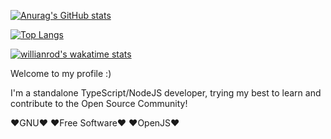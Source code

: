 [![Anurag's GitHub stats](https://github-readme-stats.vercel.app/api?username=VenRoot&show_icons&include_all_commits&bg_color=252525&text_color=FFFFFF)](https://github.com/anuraghazra/github-readme-stats)

[![Top Langs](https://github-readme-stats.vercel.app/api/top-langs/?username=VenRoot&count_private=true&layout=compact&bg_color=252525&text_color=FFFFFF&hide=html,css)](https://github.com/anuraghazra/github-readme-stats)

[![willianrod's wakatime stats](https://github-readme-stats.vercel.app/api/wakatime?username=@VenRoot&bg_color=252525&text_color=FFFFFF)](https://github.com/anuraghazra/github-readme-stats)

Welcome to my profile :)


I'm a standalone TypeScript/NodeJS developer, trying my best to learn and contribute to the Open Source Community!

♥️GNU♥️
♥️Free Software♥️
♥️OpenJS♥️
